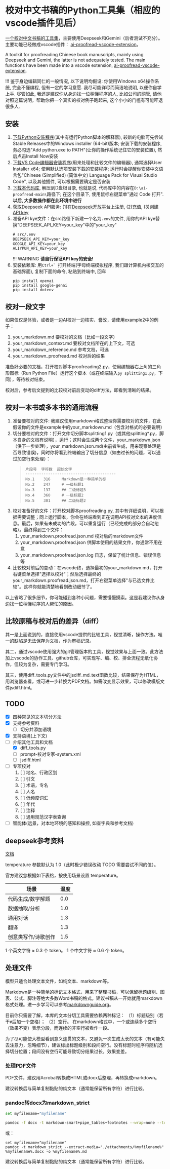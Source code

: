 
# 校对中文书稿的Python工具集（相应的vscode插件见后）

[一个校对中文书稿的工具集](https://github.com/Fusyong/ai-proofread)，主要使用Deepseek和Gemini（后者测试不充分）。主要功能已经做成vscode插件： [ai-proofread-vscode-extension](https://github.com/Fusyong/ai-proofread-vscode-extension)。

A toolkit for proofreading Chinese book manuscripts, mainly using Deepseek and Gemini, the latter is not adequately tested. The main functions have been made into a vscode extension, [ai-proofread-vscode-extension](https://github.com/Fusyong/ai-proofread-vscode-extension).

!!!
    鉴于身边编辑同仁的一般情况, 以下说明均假设: 你使用Windows x64操作系统, 完全不懂编程, 但有一定的学习意愿. 我尽可能详尽而简洁地说明, 以便你自学上手. 尽管如此, 我还是建议你从身边找一位稍懂程序的人, 比如公司的网管, 请他对照这篇说明，帮助你把一个真实的校对例子跑起来, 这个小小的门槛有可能吓退很多人.

## 安装

1. [下载Python安装程序](https://www.python.org/downloads/windows/)(其中有运行Python脚本的解释器), 较新的电脑可先尝试Stable Releases中的Windows installer (64-bit)版本; 安装下载的安装程序, 务必勾选"Add python.exe to PATH"(让你的操作系统记住它的安装位置), 然后点击Install Now安装
2. [下载VS Code编辑器安装程序](https://code.visualstudio.com/Download)(用来处理和比较文件的编辑器), 通常选择User Installer x64; 使用默认选项安装下载的安装程序; 运行时会提醒你安装中文语言包"Chinese (Simplified) (简体中文) Language Pack for Visual Studio Code", 以及其他插件, 可以根据需要确定是否安装
3. [下载本代码库](https://github.com/Fusyong/ai-proofread/archive/refs/heads/main.zip), 解压到D盘根目录, 也就是说, 代码库中的内容在`D:\ai-proofread-main\`路径下; 在这个目录下, 使用鼠标右键菜单"通过 Code 打开". **以后, 大多数操作都在此环境中进行**
4. 获取Deepseek API服务: (1)在[Deepseek开放平台](https://platform.deepseek.com/)上注册, (2)[充值](https://platform.deepseek.com/top_up), (3)[创建API key](https://platform.deepseek.com/api_keys)
5. 准备API kye文件：在src路径下新建一个名为`.env`的文件, 用你的API kye替换"DEEPSEEK_API_KEY=your_key"中的"your_key"
    ```txt
    # src/.env
    DEEPSEEK_API_KEY=your_key
    GOOGLE_API_KEY=your_key
    ALIYPUN_API_KEY=your_key
    ```
    !!! WARNING
        **请自行保证API key的安全!**
6. 安装依赖库: 用``Ctrl+` ``打开终端(字母终端模拟程序, 我们跟计算机内核交互的基础界面), 复制下面的命令, 粘贴到终端中, 回车
    ```shell
    pip install openai
    pip install google-genai
    pip install dotenv
    ```

## 校对一段文字

如果仅仅是体验，或者是一边AI校对一边核实、誊改，请使用example2中的例子：

1. your_markdown.md 要校对的文档（比如一段文字）
2. your_markdown_context.md 要校对文档所在的上下文，可选
3. your_markdown_reference.md 参考文档，可选
4. your_markdown_proofread.md 校对后的结果

准备好必要的文档，打开校对脚本proofreading2.py，使用编辑器右上角的三角形图标（Run Python File）运行这个脚本（或在终端输入`py splitting1.py`，下同），等待校对结束。

校对后，参考后文提到的比较校对前后变动的diff方法，即看到清晰的结果。

##  校对一本书或多本书的通用流程

1. 准备要校对的文件: 我建议使用markdown格式整理你需要校对的文件，在此假设你的文件是example中的your_markdown.md（包含对格式的必要说明）
2. 切分要校对的文件：打开文件切分脚本splitting1.py（或其他splitting*.py，脚本自身的文档有说明），运行；这时会生成两个文件，your_markdown.json（供下一步处理），your_markdown.json.md(由前者生成，用来观察处理是否导致错误)，同时你将看到终端输出了切分信息（如由过长的问题，可以通过加空行来处理）：
    >```text
    >片段号  字符数  起始文字
    >----------------------------------------
    >No.1    316     Markdown是一种简单的标
    >No.2    247     # 一级标题1
    >No.3    137     ## 二级标题3
    >No.4    360     # 一级标题2
    >No.5    301     ## 二级标题2
    >```
3.  校对准备好的文件：打开校对脚本proofreading.py, 其中有详细说明，可以根据需要调整；同上运行脚本，你会在终端看到正在调用API校对文本的进度信息。最后，如果有未成功的片段，可以重复运行（已经完成的部分会自动忽略）。最终得到三个文件：
    1. your_markdown.proofread.json.md 校对后的markdown文件
    2. your_markdown.proofread.json 供脚本使用的结果文件，你通常不用在意
    3. your_markdown.proofread.json.log 日志，保留了统计信息、错误信息等
4.  比较校对前后的变动：在vscode终，选择最初的your_markdown.md，打开右键菜单选择"选择以校对"；然后选择最终的your_markdown.proofread.json.md，打开右键菜单选择"与已选文件比较"。这样你就能清楚地看到改动细节了。

以上省略了很多细节，你可能碰到各种小问题，需要慢慢摸索。这是我建议你从身边找一位稍懂程序的人帮忙的原因。

## 比较原稿与校对后的差异（diff）

其一是上面说到的，直接使用vscode提供的比较工具，视觉清晰，操作方法。唯一的缺陷是无法保存为文档，作为审稿记录。

其二，通过vscode使用强大的git管理版本的工具，视觉效果与上面一致。此方法加上vscode的协作工具、github仓库，可实现写、编、校、排全流程无纸化协作，但较为复杂，需要专门学习。

其三，使用diff_tools.py文件中的jsdiff_md_text函数比较，结果保存为HTML，用浏览器查看，或可进一步转换为PDF文档。如需改变显示效果，可以修改模版文件jsdiff.html。

## TODO

* [x] 四种常见的文本切分方法
* [x] 支持参考资料
    * [ ] 切分并添加语境
* [x] 支持语境(上下文)
* [ ] 介绍其他工具和文档
    * [x] diff_tools.py
    * [ ] prompt-校对专家-system.xml
    * [ ] jsdiff.html
* [ ] 专项校对
    1. [ ] 地名、行政区划
    2. [ ] 引文
    3. [ ] 术语，专名
    4. [ ] 人名
    5. [ ] 低频度词汇
    6. [ ] 年代
    7. [ ] 注释
    8. [ ] 通用规范汉字表查询
* [ ] 智能体(远景，对本地环境的感知和操控, 如查字典和参考文档)

## deepseek参考资料

[文档](https://api-docs.deepseek.com/zh-cn/)

temperature 参数默认为 1.0（此时极少错误改动 TODO 需要尝试不同的值）。

官方建议您根据如下表格，按使用场景设置 temperature。

| 场景                | 温度 |
| ------------------- | ---- |
| 代码生成/数学解题   | 0.0  |
| 数据抽取/分析       | 1.0  |
| 通用对话            | 1.3  |
| 翻译                | 1.3  |
| 创意类写作/诗歌创作 | 1.5  |

1 个英文字符 ≈ 0.3 个 token。
1 个中文字符 ≈ 0.6 个 token。

## 处理文件

模型只适合处理文本文件，如纯文本、markdown等。

Markdown是一种简单的标记文本格式，用来了整理书稿，可以保留标题级别、图表、公式、脚注等绝大多数Word书稿的格式。建议书稿从一开始就用markdown格式处理。进一步学习可以参考[markdownguide.org](https://www.markdownguide.org/)。

目前你只需要了解，本库的文本分切工具需要依赖两种标记：
（1）标题级别（若干`#`后加一个空格）；
（2）空行。
在markdown格式中，一个或连续多个空行（效果不变）表示分段，而连续的非空行被看作一段。

为了尽可能使大模型看到意义连贯的文本，又避免一次生成太长的文本（有可能失去注意力，忽略细节），建议标出标题级别和段间空行。没有标题时程序将随机选择切分位置；段间没有空行可能导致切分结果过长，效果变差。


### 处理PDF文件

PDF文件，建议用Acrobat转换成HTML或docx后整理，再转换成markdown。

建议转换后与简单复制黏贴的纯文本（通常能保留所有字符）进行比较。

### pandoc转docx为markdown_strict

```bash
set myfilename="myfilename"

pandoc -f docx -t markdown-smart+pipe_tables+footnotes --wrap=none --toc --extract-media="./attachments/%myfilename%" %myfilename%.docx -o %myfilename%.md
```

或：

```shell
set myfilename="myfilename"
pandoc -t markdown_strict --extract-media="./attachments/%myfilename%" %myfilename%.docx -o %myfilename%.md
```

建议转换后与简单复制黏贴的纯文本（通常能保留所有字符）进行比较。

